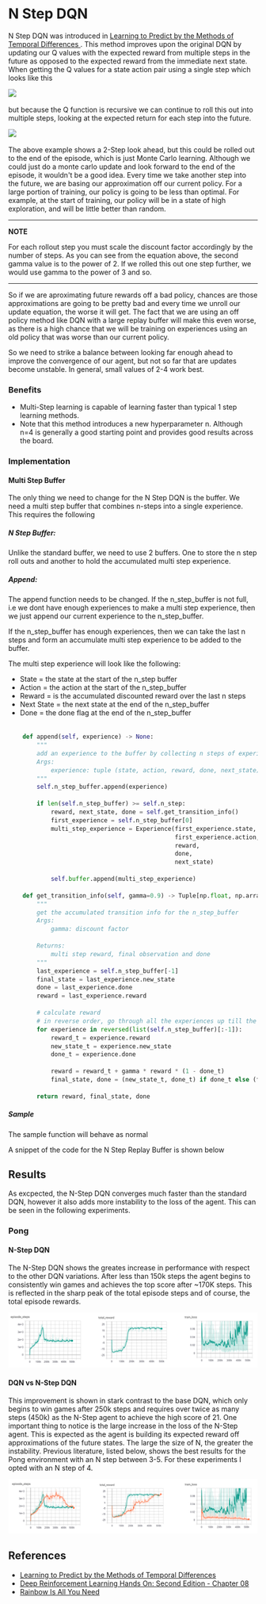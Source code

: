 # N Step DQN

N Step DQN was introduced in [Learning to Predict by the Methods
of Temporal Differences 
](http://incompleteideas.net/papers/sutton-88-with-erratum.pdf). This method improves upon the original DQN by updating 
our Q values with the expected reward from multiple steps in the
future as opposed to the expected reward from the immediate next state. When getting the Q values for a state action 
pair using a single step which looks like this

<img src="https://latex.codecogs.com/svg.latex?\Large&space;Q(s_t,a_t)=r_t+{\gamma}\max_aQ(s_t+1,a_t+1)"/>

but because the Q function is recursive we can continue to roll this out into multiple steps, looking at the expected
return for each step into the future. 

<img src="https://latex.codecogs.com/svg.latex?\Large&space;Q(s_t,a_t)=r_t+{\gamma}r_{t+1}+{\gamma}^2\max_{a'}Q(s_{t+2},a')"/>

The above example shows a 2-Step look ahead, but this could be rolled out to the end of the episode, which is just 
Monte Carlo learning. Although we could just do a monte carlo update and look forward to the end of the episode, it 
wouldn't be a good idea. Every time we take another step into the future, we are basing our approximation off our 
current policy. For a large portion of training, our policy is going to be less than optimal. For example, at the start
of training, our policy will be in a state of high exploration, and will be little better than random. 

---
**NOTE**

For each rollout step you must scale the discount factor accordingly by the number of steps. As you can see from the 
equation above, the second gamma value is to the power of 2. If we rolled this out one step further, we would use 
gamma to the power of 3 and so.

---

So if we are aproximating future rewards off a bad policy, chances are those approximations are going to be pretty 
bad and every time we unroll our update equation, the worse it will get. The fact that we are using an off policy method
like DQN with a large replay buffer will make this even worse, as there is a high chance that we will be training on 
experiences using an old policy that was worse than our current policy.

So we need to strike a balance between looking far enough ahead to improve the convergence of our agent, but not so far 
that are updates become unstable. In general, small values of 2-4 work best.  

### Benefits

- Multi-Step learning is capable of learning faster than typical 1 step learning methods.
- Note that this method introduces a new hyperparameter n. Although n=4 is generally a good starting point and provides
good results across the board.

### Implementation

#### Multi Step Buffer

The only thing we need to change for the N Step DQN is the buffer. We need a multi step 
buffer that combines n-steps into a single experience. This requires the following

##### N Step Buffer:

Unlike the standard buffer, we need to use 2 buffers. One to store the n step roll outs
and another to hold the accumulated multi step experience. 

##### Append:
The append function needs to be changed. If the n_step_buffer is not full, i.e we dont have
enough experiences to make a multi step experience, then we just append our current experience
to the n_step_buffer.

If the n_step_buffer has enough experiences, then we can take the last n steps and form an 
accumulate multi step experience to be added to the buffer.

The multi step experience will look like the following:

- State = the state at the start of the n_step buffer
- Action = the action at the start of the n_step_buffer
- Reward = is the accumulated discounted reward over the last n steps
- Next State = the next state at the end of the n_step_buffer
- Done = the done flag at the end of the n_step_buffer

````python

    def append(self, experience) -> None:
        """
        add an experience to the buffer by collecting n steps of experiences
        Args:
            experience: tuple (state, action, reward, done, next_state)
        """
        self.n_step_buffer.append(experience)

        if len(self.n_step_buffer) >= self.n_step:
            reward, next_state, done = self.get_transition_info()
            first_experience = self.n_step_buffer[0]
            multi_step_experience = Experience(first_experience.state,
                                               first_experience.action,
                                               reward,
                                               done,
                                               next_state)

            self.buffer.append(multi_step_experience)

    def get_transition_info(self, gamma=0.9) -> Tuple[np.float, np.array, np.int]:
        """
        get the accumulated transition info for the n_step_buffer
        Args:
            gamma: discount factor

        Returns:
            multi step reward, final observation and done
        """
        last_experience = self.n_step_buffer[-1]
        final_state = last_experience.new_state
        done = last_experience.done
        reward = last_experience.reward

        # calculate reward
        # in reverse order, go through all the experiences up till the first experience
        for experience in reversed(list(self.n_step_buffer)[:-1]):
            reward_t = experience.reward
            new_state_t = experience.new_state
            done_t = experience.done

            reward = reward_t + gamma * reward * (1 - done_t)
            final_state, done = (new_state_t, done_t) if done_t else (final_state, done)

        return reward, final_state, done
````

##### Sample

The sample function will behave as normal

A snippet of the code for the N Step Replay Buffer is shown below

## Results

As excpected, the N-Step DQN converges much faster than the standard DQN, however it also adds more instability to the 
loss of the agent. This can be seen in the following experiments. 

### Pong

#### N-Step DQN

The N-Step DQN shows the greates increase in performance with respect to the other DQN variations. After less than 150k steps the agent begins to
consistently win games and achieves the top score after ~170K steps. This is reflected in the sharp peak of the 
total episode steps and of course, the total episode rewards.
 
![N-Step DQN Baseline Results](../../docs/images/pong_nstep_dqn_1.png)

#### DQN vs N-Step DQN 

This improvement is shown in stark contrast to the base DQN, which only begins to win games after 250k steps and 
requires over twice as many steps (450k) as the N-Step agent to achieve the high score of 21. One important thing to 
notice is the large increase in the loss of the N-Step agent. This is expected as the agent is building 
its expected reward off approximations of the future states. The large the size of N, the greater the instability. 
Previous literature, listed below, shows the best results for the Pong environment with an N step between 3-5. For these
experiments I opted with an N step of 4.

![N-Step DQN Baseline Results vs DQN Baseline Results](../../docs/images/pong_nstep_dqn_2.png)


## References
 - [Learning to Predict by the Methods of Temporal Differences ](http://incompleteideas.net/papers/sutton-88-with-erratum.pdf)
 - [Deep Reinforcement Learning Hands On: Second Edition - Chapter 08 ](https://github.com/PacktPublishing/Deep-Reinforcement-Learning-Hands-On-Second-Edition)
 - [Rainbow Is All You Need](https://github.com/Curt-Park/rainbow-is-all-you-need/blob/master/07.n_step_learning.ipynb)